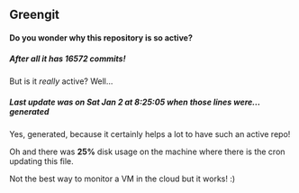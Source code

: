 ## Greengit

#### Do you wonder why this repository is so active?

##### After all it has 16572 commits!

But is it *really* active? Well...

##### Last update was on Sat Jan 2 at 8:25:05 when those lines were... generated

Yes, generated, because it certainly helps a lot to have such an active repo!

Oh and there was **25%** disk usage on the machine
where there is the cron updating this file.

Not the best way to monitor a VM in the cloud but it works! :)
